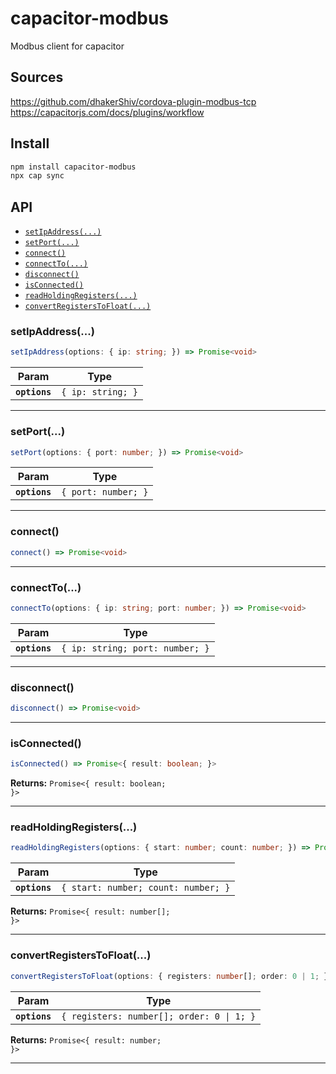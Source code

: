 # capacitor-modbus

Modbus client for capacitor

## Sources
https://github.com/dhakerShiv/cordova-plugin-modbus-tcp
https://capacitorjs.com/docs/plugins/workflow

## Install

```bash
npm install capacitor-modbus
npx cap sync
```

## API

<docgen-index>

* [`setIpAddress(...)`](#setipaddress)
* [`setPort(...)`](#setport)
* [`connect()`](#connect)
* [`connectTo(...)`](#connectto)
* [`disconnect()`](#disconnect)
* [`isConnected()`](#isconnected)
* [`readHoldingRegisters(...)`](#readholdingregisters)
* [`convertRegistersToFloat(...)`](#convertregisterstofloat)

</docgen-index>

<docgen-api>
<!--Update the source file JSDoc comments and rerun docgen to update the docs below-->

### setIpAddress(...)

```typescript
setIpAddress(options: { ip: string; }) => Promise<void>
```

| Param         | Type                         |
| ------------- | ---------------------------- |
| **`options`** | <code>{ ip: string; }</code> |

--------------------


### setPort(...)

```typescript
setPort(options: { port: number; }) => Promise<void>
```

| Param         | Type                           |
| ------------- | ------------------------------ |
| **`options`** | <code>{ port: number; }</code> |

--------------------


### connect()

```typescript
connect() => Promise<void>
```

--------------------


### connectTo(...)

```typescript
connectTo(options: { ip: string; port: number; }) => Promise<void>
```

| Param         | Type                                       |
| ------------- | ------------------------------------------ |
| **`options`** | <code>{ ip: string; port: number; }</code> |

--------------------


### disconnect()

```typescript
disconnect() => Promise<void>
```

--------------------


### isConnected()

```typescript
isConnected() => Promise<{ result: boolean; }>
```

**Returns:** <code>Promise&lt;{ result: boolean; }&gt;</code>

--------------------


### readHoldingRegisters(...)

```typescript
readHoldingRegisters(options: { start: number; count: number; }) => Promise<{ result: number[]; }>
```

| Param         | Type                                           |
| ------------- | ---------------------------------------------- |
| **`options`** | <code>{ start: number; count: number; }</code> |

**Returns:** <code>Promise&lt;{ result: number[]; }&gt;</code>

--------------------


### convertRegistersToFloat(...)

```typescript
convertRegistersToFloat(options: { registers: number[]; order: 0 | 1; }) => Promise<{ result: number; }>
```

| Param         | Type                                                 |
| ------------- | ---------------------------------------------------- |
| **`options`** | <code>{ registers: number[]; order: 0 \| 1; }</code> |

**Returns:** <code>Promise&lt;{ result: number; }&gt;</code>

--------------------

</docgen-api>



